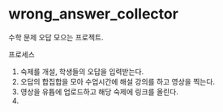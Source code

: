 # wrong_answer_collector
수학 문제 오답 모으는 프로젝트.

프로세스
1. 숙제를 개설, 학생들의 오답을 입력받는다.
2. 오답의 합집합을 모아 수업시간에 해설 강의를 하고 영상을 찍는다.
3. 영상을 유튭에 업로드하고 해당 숙제에 링크를 올린다.
4. 


